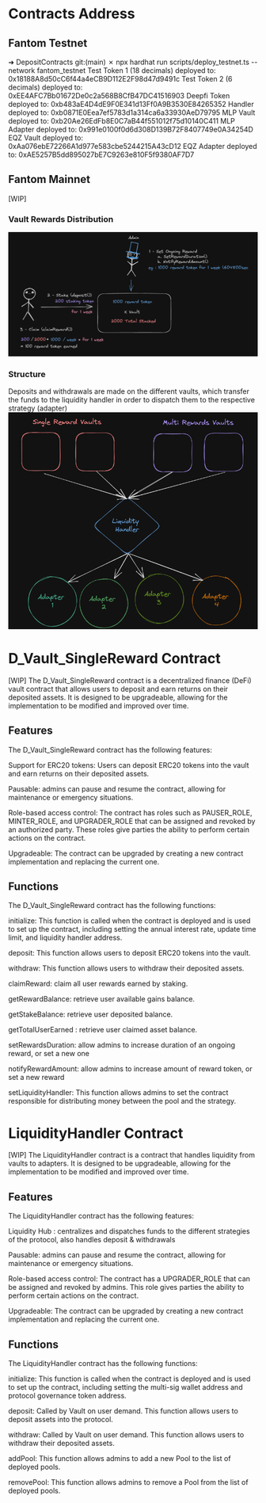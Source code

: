 # Contracts Address
## Fantom Testnet
➜  DepositContracts git:(main) ✗ npx hardhat run scripts/deploy_testnet.ts --network fantom_testnet
Test Token 1 (18 decimals) deployed to: 0x18188A8d50cC6f44a4eCB9D112E2F98d47d9491c
Test Token 2 (6 decimals) deployed to: 0xEE4AFC7Bb01672De0c2a568B8CfB47DC41516903
Deepfi Token deployed to: 0xb483aE4D4dE9F0E341d13Ff0A9B3530E84265352
Handler deployed to: 0xb0871E0Eea7ef5783d1a314ca6a33930AeD79795
MLP Vault deployed to: 0xb20Ae26EdFb8E0C7aB44f551012f75d10140C411
MLP Adapter deployed to: 0x991e0100f0d6d308D139B72F8407749e0A34254D
EQZ Vault deployed to: 0xAa076ebE72266A1d977e583cbe5244215A43cD12
EQZ Adapter deployed to: 0xAE5257B5dd895027bE7C9263e810F5f9380AF7D7

## Fantom Mainnet
[WIP]

### Vault Rewards Distribution
<img src="./VaultSchema.png" alt="Vault Schema"/>

### Structure
Deposits and withdrawals are made on the different vaults, which transfer the funds to the liquidity handler in order to dispatch them to the respective strategy (adapter)
<img src="./Structure.png" alt="Protocol Structure"/>


# D_Vault_SingleReward Contract
[WIP]
The D_Vault_SingleReward contract is a decentralized finance (DeFi) vault contract that allows users to deposit and earn returns on their deposited assets. It is designed to be upgradeable, allowing for the implementation to be modified and improved over time.

## Features
The D_Vault_SingleReward contract has the following features:

Support for ERC20 tokens: Users can deposit ERC20 tokens into the vault and earn returns on their deposited assets.

Pausable: admins can pause and resume the contract, allowing for maintenance or emergency situations.

Role-based access control: The contract has roles such as PAUSER_ROLE, MINTER_ROLE, and UPGRADER_ROLE that can be assigned and revoked by an authorized party. These roles give parties the ability to perform certain actions on the contract.

Upgradeable: The contract can be upgraded by creating a new contract implementation and replacing the current one.

## Functions
The D_Vault_SingleReward contract has the following functions:

initialize: This function is called when the contract is deployed and is used to set up the contract, including setting the annual interest rate, update time limit, and liquidity handler address.

deposit: This function allows users to deposit ERC20 tokens into the vault.

withdraw: This function allows users to withdraw their deposited assets.

claimReward: claim all user rewards earned by staking.

getRewardBalance: retrieve user available gains balance.

getStakeBalance: retrieve user deposited balance.

getTotalUserEarned : retrieve user claimed asset balance.

setRewardsDuration: allow admins to increase duration of an ongoing reward, or set a new one

notifyRewardAmount: allow admins to increase amount of reward token, or set a new reward

setLiquidityHandler: This function allows admins to set the contract responsible for distributing money between the pool and the strategy.


# LiquidityHandler Contract
[WIP]
The LiquidityHandler contract is a contract that handles liquidity from vaults to adapters. It is designed to be upgradeable, allowing for the implementation to be modified and improved over time.

## Features
The LiquidityHandler contract has the following features:

Liquidity Hub : centralizes and dispatches funds to the different strategies of the protocol, also handles deposit & withdrawals

Pausable: admins can pause and resume the contract, allowing for maintenance or emergency situations.

Role-based access control: The contract has a UPGRADER_ROLE that can be assigned and revoked by admins. This role gives parties the ability to perform certain actions on the contract.

Upgradeable: The contract can be upgraded by creating a new contract implementation and replacing the current one.

## Functions
The LiquidityHandler contract has the following functions:

initialize: This function is called when the contract is deployed and is used to set up the contract, including setting the multi-sig wallet address and protocol governance token address.

deposit: Called by Vault on user demand. This function allows users to deposit assets into the protocol.

withdraw: Called by Vault on user demand. This function allows users to withdraw their deposited assets.

addPool: This function allows admins to add a new Pool to the list of deployed pools.

removePool: This function allows admins to remove a Pool from the list of deployed pools.